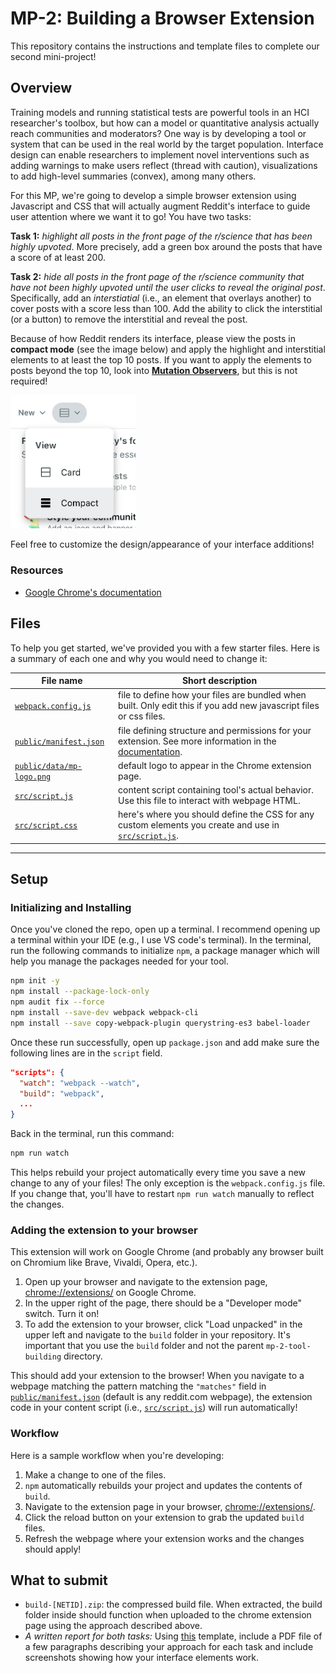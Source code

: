 # MP-2: Building a Browser Extension

This repository contains the instructions and template files to complete our second mini-project!

## Overview

Training models and running statistical tests are powerful tools in an HCI researcher's toolbox, but how can a model or quantitative analysis actually reach communities and moderators? One way is by developing a tool or system that can be used in the real world by the target population. Interface design can enable researchers to implement novel interventions such as adding warnings to make users reflect (thread with caution), visualizations to add high-level summaries (convex), among many others.

For this MP, we're going to develop a simple browser extension using Javascript and CSS that will actually augment Reddit's interface to guide user attention where we want it to go! You have two tasks:

**Task 1:** *highlight all posts in the front page of the r/science that has been highly upvoted*. More precisely, add a green box around the posts that have a score of at least 200.

**Task 2:** *hide all posts in the front page of the r/science community that have not been highly upvoted until the user clicks to reveal the original post*. Specifically, add an *interstiatial* (i.e., an element that overlays another) to cover posts with a score less than 100. Add the ability to click the interstitial (or a button) to remove the interstitial and reveal the post.

Because of how Reddit renders its interface, please view the posts in **compact mode** (see the image below) and apply the highlight and interstitial elements to at least the top 10 posts. If you want to apply the elements to posts beyond the top 10, look into [**Mutation Observers**](https://developer.mozilla.org/en-US/docs/Web/API/MutationObserver), but this is not required!

<img src="./docs/compact_mode.png" alt="compact mode" width="200"/>

Feel free to customize the design/appearance of your interface additions!

### Resources
* [Google Chrome's documentation](https://developer.chrome.com/docs/extensions)
  
## Files
To help you get started, we've provided you with a few starter files. Here is a summary of each one and why you would need to change it:

| File name            | Short description                                 |
|----------------------|---------------------------------------------------|
| [`webpack.config.js`](./webpack.config.js) | file to define how your files are bundled when built. Only edit this if you add new javascript files or css files. |
| [`public/manifest.json`](public/manifest.json) | file defining structure and permissions for your extension. See more information in the [documentation](https://developer.chrome.com/docs/extensions/reference/manifest).  |
| [`public/data/mp-logo.png`](public/data/mp-logo.png)| default logo to appear in the Chrome extension page.  |
| [`src/script.js`](src/script.js) | content script containing tool's actual behavior. Use this file to interact with webpage HTML. |
| [`src/script.css`](src/script.css) | here's where you should define the CSS for any custom elements you create and use in [`src/script.js`](src/script.js). |
---


## Setup

### Initializing and Installing
Once you've cloned the repo, open up a terminal. I recommend opening up a terminal within your IDE (e.g., I use VS code's terminal). In the terminal, run the following commands to initialize `npm`, a package manager which will help you manage the packages needed for your tool.

```bash
npm init -y
npm install --package-lock-only
npm audit fix --force
npm install --save-dev webpack webpack-cli
npm install --save copy-webpack-plugin querystring-es3 babel-loader
```
Once these run successfully, open up `package.json` and add make sure the following lines are in the `script` field.

```json
"scripts": {
  "watch": "webpack --watch",
  "build": "webpack",
  ...
}
```

Back in the terminal, run this command:
```bash
npm run watch
```
This helps rebuild your project automatically every time you save a new change to any of your files! The only exception is the `webpack.config.js` file. If you change that, you'll have to restart `npm run watch` manually to reflect the changes.

### Adding the extension to your browser

This extension will work on Google Chrome (and probably any browser built on Chromium like Brave, Vivaldi, Opera, etc.). 
1. Open up your browser and navigate to the extension page, [chrome://extensions/](chrome://extensions/) on Google Chrome.
2. In the upper right of the page, there should be a "Developer mode" switch. Turn it on!
3. To add the extension to your browser, click "Load unpacked" in the upper left and navigate to the `build` folder in your repository. It's important that you use the `build` folder and not the parent `mp-2-tool-building` directory.

This should add your extension to the browser! When you navigate to a webpage matching the pattern matching the `"matches"` field in [`public/manifest.json`](`public/manifest.json`) (default is any reddit.com webpage), the extension code in your content script (i.e., [`src/script.js`](`src/script.js`)) will run automatically!

### Workflow

Here is a sample workflow when you're developing:
1. Make a change to one of the files.
2. `npm` automatically rebuilds your project and updates the contents of `build`.
3. Navigate to the extension page in your browser, [chrome://extensions/](chrome://extensions/).
4. Click the reload button on your extension to grab the updated `build` files.
5. Refresh the webpage where your extension works and the changes should apply!

## What to submit

* `build-[NETID].zip`: the compressed build file. When extracted, the build folder inside should function when uploaded to the chrome extension page using the approach described above.
* *A written report for both tasks:* Using [this](???) template, include a PDF file of a few paragraphs describing your approach for each task and include screenshots showing how your interface elements work.
